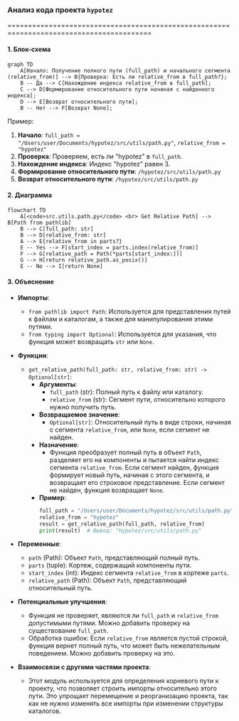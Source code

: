 ### **Анализ кода проекта `hypotez`**

=========================================================================================

#### **1. Блок-схема**

```mermaid
graph TD
    A[Начало: Получение полного пути (full_path) и начального сегмента (relative_from)] --> B{Проверка: Есть ли relative_from в full_path?};
    B -- Да --> C[Нахождение индекса relative_from в full_path];
    C --> D[Формирование относительного пути начиная с найденного индекса];
    D --> E[Возврат относительного пути];
    B -- Нет --> F[Возврат None];
```

Пример:
1. **Начало**: `full_path = "/Users/user/Documents/hypotez/src/utils/path.py"`, `relative_from = "hypotez"`
2. **Проверка**: Проверяем, есть ли "hypotez" в `full_path`.
3. **Нахождение индекса**: Индекс "hypotez" равен 3.
4. **Формирование относительного пути**: `/hypotez/src/utils/path.py`
5. **Возврат относительного пути**: `/hypotez/src/utils/path.py`

#### **2. Диаграмма**

```mermaid
flowchart TD
    A[<code>src.utils.path.py</code> <br> Get Relative Path] --> B[Path from pathlib]
    B --> C[full_path: str]
    B --> D[relative_from: str]
    A --> E{relative_from in parts?}
    E -- Yes --> F[start_index = parts.index(relative_from)]
    F --> G[relative_path = Path(*parts[start_index:])]
    G --> H[return relative_path.as_posix()]
    E -- No --> I[return None]
```

#### **3. Объяснение**

- **Импорты**:
  - `from pathlib import Path`: Используется для представления путей к файлам и каталогам, а также для манипулирования этими путями.
  - `from typing import Optional`: Используется для указания, что функция может возвращать `str` или `None`.

- **Функции**:
  - `get_relative_path(full_path: str, relative_from: str) -> Optional[str]`:
    - **Аргументы**:
      - `full_path` (str): Полный путь к файлу или каталогу.
      - `relative_from` (str): Сегмент пути, относительно которого нужно получить путь.
    - **Возвращаемое значение**:
      - `Optional[str]`: Относительный путь в виде строки, начиная с сегмента `relative_from`, или `None`, если сегмент не найден.
    - **Назначение**:
      - Функция преобразует полный путь в объект `Path`, разделяет его на компоненты и пытается найти индекс сегмента `relative_from`. Если сегмент найден, функция формирует новый путь, начиная с этого сегмента, и возвращает его строковое представление. Если сегмент не найден, функция возвращает `None`.
    - **Пример**:
      ```python
      full_path = "/Users/user/Documents/hypotez/src/utils/path.py"
      relative_from = "hypotez"
      result = get_relative_path(full_path, relative_from)
      print(result)  # Вывод: "hypotez/src/utils/path.py"
      ```

- **Переменные**:
  - `path` (Path): Объект `Path`, представляющий полный путь.
  - `parts` (tuple): Кортеж, содержащий компоненты пути.
  - `start_index` (int): Индекс сегмента `relative_from` в кортеже `parts`.
  - `relative_path` (Path): Объект `Path`, представляющий относительный путь.

- **Потенциальные улучшения**:
  - Функция не проверяет, являются ли `full_path` и `relative_from` допустимыми путями. Можно добавить проверку на существование `full_path`.
  - Обработка ошибок: Если `relative_from` является пустой строкой, функция вернет полный путь, что может быть нежелательным поведением. Можно добавить проверку на это.

- **Взаимосвязи с другими частями проекта**:
  - Этот модуль используется для определения корневого пути к проекту, что позволяет строить импорты относительно этого пути. Это упрощает перемещение и реорганизацию проекта, так как не нужно изменять все импорты при изменении структуры каталогов.